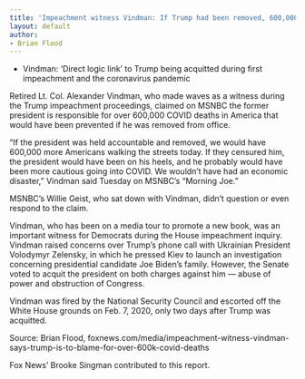 ```yaml
---
title: 'Impeachment witness Vindman: If Trump had been removed, 600,000 Americans wouldn’t have died of COVID'
layout: default
author:
- Brian Flood
---
```


- Vindman: ‘Direct logic link’ to Trump being acquitted during first impeachment and the coronavirus pandemic

Retired Lt. Col. Alexander Vindman, who made waves as a witness during the Trump impeachment proceedings, claimed on MSNBC the former president is responsible for over 600,000 COVID deaths in America that would have been prevented if he was removed from office.

“If the president was held accountable and removed, we would have 600,000 more Americans walking the streets today. If they censured him, the president would have been on his heels, and he probably would have been more cautious going into COVID. We wouldn’t have had an economic disaster,” Vindman said Tuesday on MSNBC’s “Morning Joe.”

MSNBC’s Willie Geist, who sat down with Vindman, didn’t question or even respond to the claim.

Vindman, who has been on a media tour to promote a new book, was an important witness for Democrats during the House impeachment inquiry. Vindman raised concerns over Trump’s phone call with Ukrainian President Volodymyr Zelensky, in which he pressed Kiev to launch an investigation concerning presidential candidate Joe Biden’s family. However, the Senate voted to acquit the president on both charges against him — abuse of power and obstruction of Congress.

Vindman was fired by the National Security Council and escorted off the White House grounds on Feb. 7, 2020, only two days after Trump was acquitted.

Source: Brian Flood, foxnews.com/media/impeachment-witness-vindman-says-trump-is-to-blame-for-over-600k-covid-deaths

Fox News’ Brooke Singman contributed to this report.
